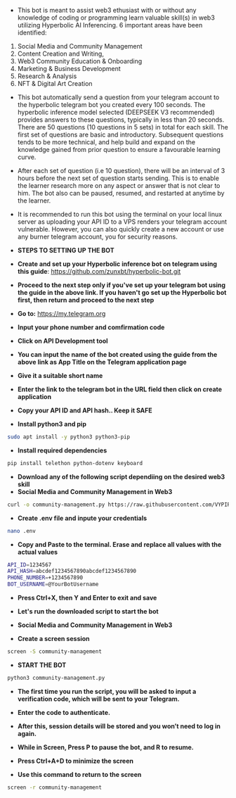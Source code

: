 - This bot is meant to assist web3 ethusiast with or without any knowledge of coding or programming learn valuable skill(s) in web3 utilizing Hyperbolic AI Inferencing. 6 important areas have been identified:
1. Social Media and Community Management
2. Content Creation and Writing,
3. Web3 Community Education & Onboarding
4. Marketing & Business Development
5. Research & Analysis
6. NFT & Digital Art Creation

- This bot automatically send a question from your telegram account to the hyperbolic telegram bot you created every 100 seconds. The hyperbolic inference model selected (DEEPSEEK V3 recommended) provides answers to these questions, typically in less than 20 seconds. There are 50 questions (10 questions in 5 sets) in total for each skill. The first set of questions are basic and introductory. Subsequent questions tends to be more technical, and help build and expand on the knowledge gained from prior question to ensure a favourable learning curve.

- After each set of question (i.e 10 question), there will be an interval of 3 hours before the next set of question starts sending. This is to enable the learner research more on any aspect or answer that is not clear to him. The bot also can be paused, resumed, and restarted at anytime by the learner.

- It is recommended to run this bot using the terminal on your local linux server as uploading your API ID to a VPS renders your telegram account vulnerable. However, you can also quickly create a new account or use any burner telegram account, you for security reasons.




- **STEPS TO SETTING UP THE BOT**

- **Create and set up your Hyperbolic inference bot on telegram using this guide**: https://github.com/zunxbt/hyperbolic-bot.git
- **Proceed to the next step only if you've set up your telegram bot using the guide in the above link. If you haven't go set up the Hyperbolic bot first, then return and proceed to the next step**

- **Go to:** https://my.telegram.org
- **Input your phone number and comfirmation code**
- **Click on API Development tool**
- **You can input the name of the bot created using the guide from the above link as App Title on the Telegram application page**
- **Give it a suitable short name**
- **Enter the link to the telegram bot in the URL field then click on create application**
- **Copy your API ID and API hash.. Keep it SAFE**

- **Install python3 and pip**
```bash
sudo apt install -y python3 python3-pip
```
- **Install required dependencies**
```bash
pip install telethon python-dotenv keyboard
```

- **Download any of the following script dependiing on the desired web3 skill**
- **Social Media and Community Management in Web3**
```bash
curl -o community-management.py https://raw.githubusercontent.com/VYPIR99/Web3-Skill/main/community-management.py
```

- **Create .env file and inpute your credentials**
```bash 
nano .env
```
- **Copy and Paste to the terminal. Erase and replace all values with the actual values** 
```bash
API_ID=1234567
API_HASH=abcdef1234567890abcdef1234567890
PHONE_NUMBER=+1234567890
BOT_USERNAME=@YourBotUsername
```
- **Press Ctrl+X, then Y and Enter to exit and save**

- **Let's run the downloaded script to start the bot**
- **Social Media and Community Management in Web3**
- **Create a screen session**
```bash
screen -S community-management
```
- **START THE BOT**
```bash
python3 community-management.py
```

- **The first time you run the script, you will be asked to input a verification code, which will be sent to your Telegram.**
- **Enter the code to authenticate.**
- **After this, session details will be stored and you won’t need to log in again.**
- **While in Screen, Press P to pause the bot, and R to resume.**

- **Press Ctrl+A+D to minimize the screen**

- **Use this command to return to the screen**
```bash
screen -r community-management
```
